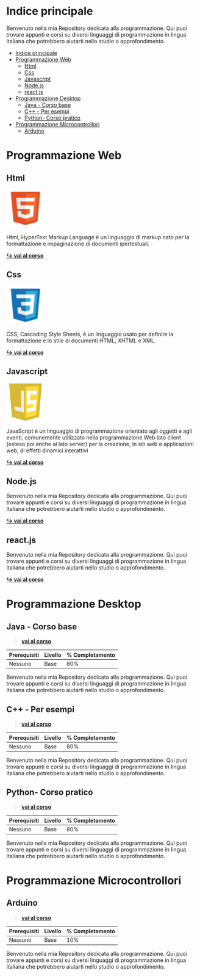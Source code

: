 # Indice principale

Benvenuto nella mia Repository dedicata alla programmazione. Qui puoi trovare appunti e corsi su diversi linguaggi di programmazione in lingua Italiana che potrebbero aiutarti nello studio o approfondimento.

- [Indice principale](#indice-principale)
- [Programmazione Web](#programmazione-web)
  - [Html](#html)
  - [Css](#css)
  - [Javascript](#javascript)
  - [Node.js](#nodejs)
  - [react.js](#reactjs)
- [Programmazione Desktop](#programmazione-desktop)
  - [Java - Corso base](#java---corso-base)
  - [C++ - Per esempi](#c---per-esempi)
  - [Python- Corso pratico](#python--corso-pratico)
- [Programmazione Microcontrollori](#programmazione-microcontrollori)
  - [Arduino](#arduino)

# Programmazione Web

## Html 

<img src="./images/file_type_html_icon_130541.svg" alt="drawing" width="100"/>

Html, HyperText Markup Language è un linguaggio di markup nato per la formattazione e impaginazione di documenti ipertestuali. 

**[↪ vai al corso](./html/README.MD/)**

## Css

<img src="./images/file_type_css_icon_130661.svg" alt="drawing" width="100"/>

CSS, Cascading Style Sheets, è un linguaggio usato per definire la formattazione e lo stile di documenti HTML, XHTML e XML.

**[↪ vai al corso](./css/README.md)**

## Javascript

<img src="./images/JS-logo.png" alt="drawing" width="100"/>

JavaScript è un linguaggio di programmazione orientato agli oggetti e agli eventi, comunemente utilizzato nella programmazione Web lato client (esteso poi anche al lato server) per la creazione, in siti web e applicazioni web, di effetti dinamici interattivi

**[↪ vai al corso](./javascript/README.md)**

## Node.js
 
Benvenuto nella mia Repository dedicata alla programmazione. Qui puoi trovare appunti e corsi su diversi linguaggi di programmazione in lingua Italiana che potrebbero aiutarti nello studio o approfondimento.

**[↪ vai al corso](./node-js/README.md)**

## react.js

Benvenuto nella mia Repository dedicata alla programmazione. Qui puoi trovare appunti e corsi su diversi linguaggi di programmazione in lingua Italiana che potrebbero aiutarti nello studio o approfondimento.
  
**[↪ vai al corso](./react-js/README.md)**

# Programmazione Desktop

## Java - Corso base

>**[vai al corso](./java/README.md)**

|Prerequisiti|Livello| % Completamento |
|---         |---    | ---             |
|Nessuno     |Base   | 80% | 
 
Benvenuto nella mia Repository dedicata alla programmazione. Qui puoi trovare appunti e corsi su diversi linguaggi di programmazione in lingua Italiana che potrebbero aiutarti nello studio o approfondimento. 
  
## C++ - Per esempi

>**[vai al corso](./cpp/README.md)**

|Prerequisiti|Livello| % Completamento |
|---         |---    | ---             |
|Nessuno     |Base   | 80% | 
 
Benvenuto nella mia Repository dedicata alla programmazione. Qui puoi trovare appunti e corsi su diversi linguaggi di programmazione in lingua Italiana che potrebbero aiutarti nello studio o approfondimento. 

## Python- Corso pratico
  
>**[vai al corso](./python/README.md)**

|Prerequisiti|Livello| % Completamento |
|---         |---    | ---             |
|Nessuno     |Base   | 80% | 
 
Benvenuto nella mia Repository dedicata alla programmazione. Qui puoi trovare appunti e corsi su diversi linguaggi di programmazione in lingua Italiana che potrebbero aiutarti nello studio o approfondimento.

# Programmazione Microcontrollori

## Arduino

>**[vai al corso](./arduino/README.md)**

|Prerequisiti|Livello| % Completamento |
|---         |---    | ---             |
|Nessuno     |Base   | 10%             | 

Benvenuto nella mia Repository dedicata alla programmazione. Qui puoi trovare appunti e corsi su diversi linguaggi di programmazione in lingua Italiana che potrebbero aiutarti nello studio o approfondimento.
